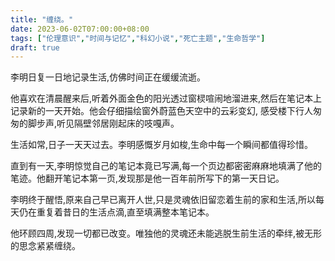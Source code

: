 ```yaml
---
title: "缠绕。"
date: 2023-06-02T07:00:00+08:00
tags: ["伦理意识","时间与记忆","科幻小说","死亡主题","生命哲学"]
draft: true
---
```


李明日复一日地记录生活,仿佛时间正在缓缓流逝。

他喜欢在清晨醒来后,听着外面金色的阳光透过窗棂喧闹地溜进来,然后在笔记本上记录新的一天开始。他会仔细描绘窗外蔚蓝色天空中的云彩变幻, 感受楼下行人匆匆的脚步声,听见隔壁邻居刚起床的吱嘎声。

生活如常,日子一天天过去。李明感慨岁月如梭,生命中每一个瞬间都值得珍惜。

直到有一天,李明惊觉自己的笔记本竟已写满,每一个页边都密密麻麻地填满了他的笔迹。他翻开笔记本第一页,发现那是他一百年前所写下的第一天日记。

李明终于醒悟,原来自己早已离开人世,只是灵魂依旧留恋着生前的家和生活,所以每天仍在重复着昔日的生活点滴,直至填满整本笔记本。

他环顾四周,发现一切都已改变。唯独他的灵魂还未能逃脱生前生活的牵绊,被无形的思念紧紧缠绕。